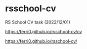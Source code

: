 # rsschool-cv

RS School CV task (2022/12/01)

https://ferri0.github.io/rsschool-cv/cv

https://ferri0.github.io/rsschool-cv/
